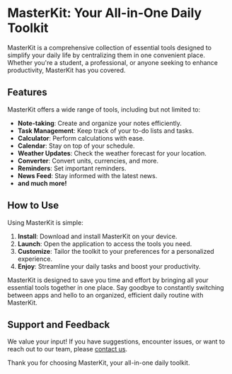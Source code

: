 # MasterKit: Your All-in-One Daily Toolkit

MasterKit is a comprehensive collection of essential tools designed to simplify your daily life by centralizing them in one convenient place. Whether you're a student, a professional, or anyone seeking to enhance productivity, MasterKit has you covered.

## Features

MasterKit offers a wide range of tools, including but not limited to:

- **Note-taking**: Create and organize your notes efficiently.
- **Task Management**: Keep track of your to-do lists and tasks.
- **Calculator**: Perform calculations with ease.
- **Calendar**: Stay on top of your schedule.
- **Weather Updates**: Check the weather forecast for your location.
- **Converter**: Convert units, currencies, and more.
- **Reminders**: Set important reminders.
- **News Feed**: Stay informed with the latest news.
- **and much more!**

## How to Use

Using MasterKit is simple:

1. **Install**: Download and install MasterKit on your device.
2. **Launch**: Open the application to access the tools you need.
3. **Customize**: Tailor the toolkit to your preferences for a personalized experience.
4. **Enjoy**: Streamline your daily tasks and boost your productivity.

MasterKit is designed to save you time and effort by bringing all your essential tools together in one place. Say goodbye to constantly switching between apps and hello to an organized, efficient daily routine with MasterKit.

## Support and Feedback

We value your input! If you have suggestions, encounter issues, or want to reach out to our team, please [contact us](mailto:contact@masterkit.com).

Thank you for choosing MasterKit, your all-in-one daily toolkit.
